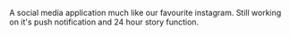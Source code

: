 A social media application much like our favourite instagram. Still working on it's push notification and 24 hour story function.

